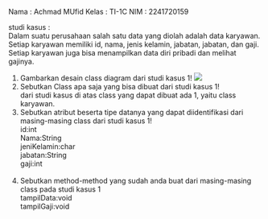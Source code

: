 Nama : Achmad MUfid
Kelas : TI-1C
NIM : 2241720159

studi kasus :
<br>
Dalam suatu perusahaan salah satu data yang diolah adalah data karyawan. Setiap
karyawan memiliki id, nama, jenis kelamin, jabatan, jabatan, dan gaji. Setiap karyawan
juga bisa menampilkan data diri pribadi dan melihat gajinya.
<br>

1. Gambarkan desain class diagram dari studi kasus 1!
   <image src= "ss.png">
   <br>
2. Sebutkan Class apa saja yang bisa dibuat dari studi kasus 1!<br>
   dari studi kasus di atas class yang dapat dibuat ada 1, yaitu class karyawan.
   <br>
3. Sebutkan atribut beserta tipe datanya yang dapat diidentifikasi dari masing-masing
   class dari studi kasus 1!<br>
   id:int<br>
   Nama:String<br>
   jeniKelamin:char<br>
   jabatan:String<br>
   gaji:int<br>
   <br>
4. Sebutkan method-method yang sudah anda buat dari masing-masing class pada studi
   kasus 1<br>
   tampilData:void<br>
   tampilGaji:void<br>
